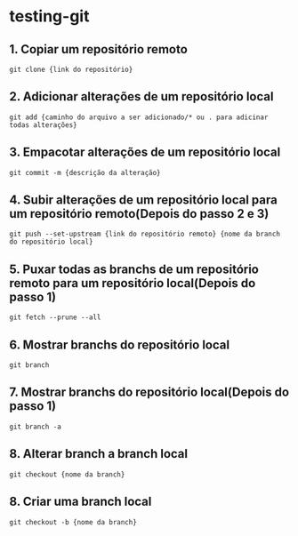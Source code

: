 # testing-git

## 1. Copiar um repositório remoto
```
git clone {link do repositório}
```

## 2. Adicionar alterações de um repositório local
```
git add {caminho do arquivo a ser adicionado/* ou . para adicinar todas alterações}
```

## 3. Empacotar alterações de um repositório local
```
git commit -m {descrição da alteração}
```

## 4. Subir alterações de um repositório local para um repositório remoto(Depois do passo 2 e 3)
```
git push --set-upstream {link do repositório remoto} {nome da branch do repositório local}
```

## 5. Puxar todas as branchs de um repositório remoto para um repositório local(Depois do passo 1)
```
git fetch --prune --all
```

## 6. Mostrar branchs do repositório local
```
git branch
```

## 7. Mostrar branchs do repositório local(Depois do passo 1)
```
git branch -a
```

## 8. Alterar branch a branch local
```
git checkout {nome da branch}
```

## 8. Criar uma branch local
```
git checkout -b {nome da branch}
```
